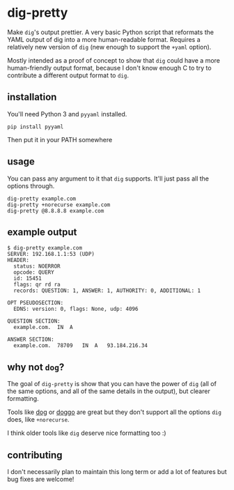 # dig-pretty

Make `dig`'s output prettier. A very basic Python script that reformats the
YAML output of dig into a more human-readable format. Requires a relatively new
version of `dig` (new enough to support the `+yaml` option).

Mostly intended as a proof of concept to show that `dig` could have a more
human-friendly output format, because I don't know enough C to try to
contribute a different output format to `dig`.

## installation

You'll need Python 3 and `pyyaml` installed.

```
pip install pyyaml
```

Then put it in your PATH somewhere

## usage

You can pass any argument to it that `dig` supports. It'll just pass all the options through.

```
dig-pretty example.com
dig-pretty +norecurse example.com
dig-pretty @8.8.8.8 example.com
```

## example output

```
$ dig-pretty example.com
SERVER: 192.168.1.1:53 (UDP)
HEADER:
  status: NOERROR
  opcode: QUERY
  id: 15451
  flags: qr rd ra
  records: QUESTION: 1, ANSWER: 1, AUTHORITY: 0, ADDITIONAL: 1

OPT PSEUDOSECTION:
  EDNS: version: 0, flags: None, udp: 4096

QUESTION SECTION:
  example.com.	IN	A

ANSWER SECTION:
  example.com.	78709	IN	A	93.184.216.34
```

## why not `dog`?

The goal of `dig-pretty` is show that you can have the power of `dig` (all of
the same options, and all of the same details in the output), but clearer
formatting.

Tools like [dog](https://github.com/ogham/dog) or
[doggo](https://github.com/mr-karan/doggo) are great but they don't support all
the options `dig` does, like `+norecurse`.

I think older tools like `dig` deserve nice formatting too :)

## contributing

I don't necessarily plan to maintain this long term or add a lot of features but bug fixes are welcome!
